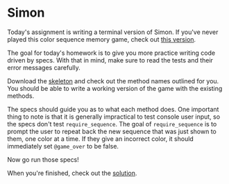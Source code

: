 # Simon

Today's assignment is writing a terminal version of Simon. If you've never played this
color sequence memory game, check out [this version][simon].

The goal for today's homework is to give you more practice writing code driven by specs.
With that in mind, make sure to read the tests and their error messages carefully.

Download the [skeleton][skeleton] and check out the method names outlined for you.
You should be able to write a working version of the game with the existing methods.

The specs should guide you as to what each method does. One important thing to note is
that it is generally impractical to test console user input, so the specs don't test
`require_sequence`. The goal of `require_sequence` is to prompt the user to repeat back
the new sequence that was just shown to them, one color at a time. If they give an incorrect
color, it should immediately set `@game_over` to be false.

Now go run those specs!

When you're finished, check out the [solution][solution].

[simon]: http://www.freesimon.org/
[skeleton]: ./skeleton.zip?raw=true
[solution]: ../../solution/simon/solution/lib/simon.rb
